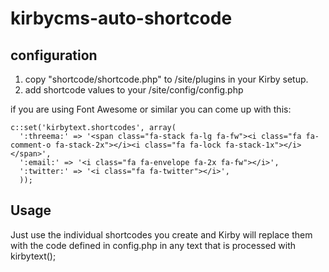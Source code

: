 # kirbycms-auto-shortcode

## configuration

1. copy "shortcode/shortcode.php" to /site/plugins in your Kirby setup.
2. add shortcode values to your /site/config/config.php

if you are using Font Awesome or similar you can come up with this:

    c::set('kirbytext.shortcodes', array(
      ':threema:' => '<span class="fa-stack fa-lg fa-fw"><i class="fa fa-comment-o fa-stack-2x"></i><i class="fa fa-lock fa-stack-1x"></i></span>',
      ':email:' => '<i class="fa fa-envelope fa-2x fa-fw"></i>',
      ':twitter:' => '<i class="fa fa-twitter"></i>',
      ));
      
## Usage

Just use the individual shortcodes you create and Kirby will replace them with the code defined in config.php in any text that is processed with kirbytext();

